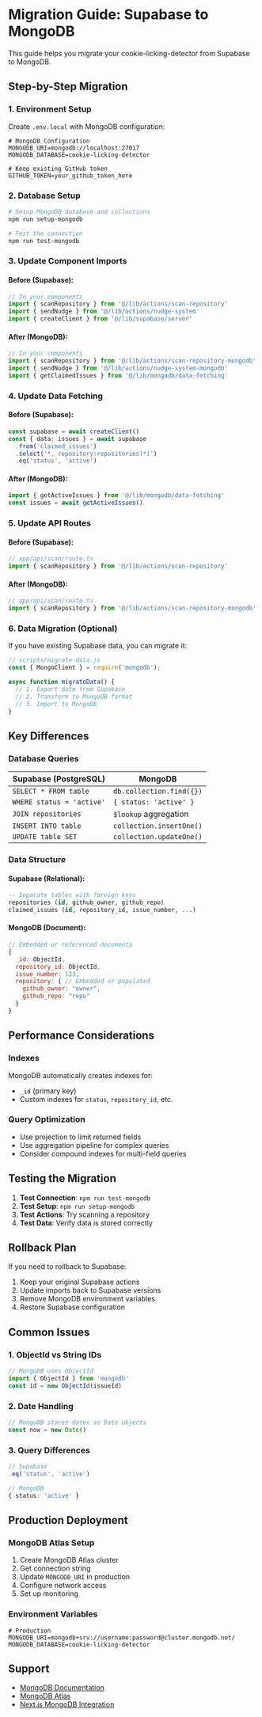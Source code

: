 # Migration Guide: Supabase to MongoDB

This guide helps you migrate your cookie-licking-detector from Supabase to MongoDB.

## Step-by-Step Migration

### 1. Environment Setup

Create `.env.local` with MongoDB configuration:

```env
# MongoDB Configuration
MONGODB_URI=mongodb://localhost:27017
MONGODB_DATABASE=cookie-licking-detector

# Keep existing GitHub token
GITHUB_TOKEN=your_github_token_here
```

### 2. Database Setup

```bash
# Setup MongoDB database and collections
npm run setup-mongodb

# Test the connection
npm run test-mongodb
```

### 3. Update Component Imports

#### Before (Supabase):
```typescript
// In your components
import { scanRepository } from '@/lib/actions/scan-repository'
import { sendNudge } from '@/lib/actions/nudge-system'
import { createClient } from '@/lib/supabase/server'
```

#### After (MongoDB):
```typescript
// In your components
import { scanRepository } from '@/lib/actions/scan-repository-mongodb'
import { sendNudge } from '@/lib/actions/nudge-system-mongodb'
import { getClaimedIssues } from '@/lib/mongodb/data-fetching'
```

### 4. Update Data Fetching

#### Before (Supabase):
```typescript
const supabase = await createClient()
const { data: issues } = await supabase
  .from('claimed_issues')
  .select('*, repository:repositories(*)')
  .eq('status', 'active')
```

#### After (MongoDB):
```typescript
import { getActiveIssues } from '@/lib/mongodb/data-fetching'
const issues = await getActiveIssues()
```

### 5. Update API Routes

#### Before (Supabase):
```typescript
// app/api/scan/route.ts
import { scanRepository } from '@/lib/actions/scan-repository'
```

#### After (MongoDB):
```typescript
// app/api/scan/route.ts
import { scanRepository } from '@/lib/actions/scan-repository-mongodb'
```

### 6. Data Migration (Optional)

If you have existing Supabase data, you can migrate it:

```javascript
// scripts/migrate-data.js
const { MongoClient } = require('mongodb');

async function migrateData() {
  // 1. Export data from Supabase
  // 2. Transform to MongoDB format
  // 3. Import to MongoDB
}
```

## Key Differences

### Database Queries

| Supabase (PostgreSQL) | MongoDB |
|----------------------|---------|
| `SELECT * FROM table` | `db.collection.find({})` |
| `WHERE status = 'active'` | `{ status: 'active' }` |
| `JOIN repositories` | `$lookup` aggregation |
| `INSERT INTO table` | `collection.insertOne()` |
| `UPDATE table SET` | `collection.updateOne()` |

### Data Structure

#### Supabase (Relational):
```sql
-- Separate tables with foreign keys
repositories (id, github_owner, github_repo)
claimed_issues (id, repository_id, issue_number, ...)
```

#### MongoDB (Document):
```javascript
// Embedded or referenced documents
{
  _id: ObjectId,
  repository_id: ObjectId,
  issue_number: 123,
  repository: { // Embedded or populated
    github_owner: "owner",
    github_repo: "repo"
  }
}
```

## Performance Considerations

### Indexes
MongoDB automatically creates indexes for:
- `_id` (primary key)
- Custom indexes for `status`, `repository_id`, etc.

### Query Optimization
- Use projection to limit returned fields
- Use aggregation pipeline for complex queries
- Consider compound indexes for multi-field queries

## Testing the Migration

1. **Test Connection**: `npm run test-mongodb`
2. **Test Setup**: `npm run setup-mongodb`
3. **Test Actions**: Try scanning a repository
4. **Test Data**: Verify data is stored correctly

## Rollback Plan

If you need to rollback to Supabase:

1. Keep your original Supabase actions
2. Update imports back to Supabase versions
3. Remove MongoDB environment variables
4. Restore Supabase configuration

## Common Issues

### 1. ObjectId vs String IDs
```typescript
// MongoDB uses ObjectId
import { ObjectId } from 'mongodb'
const id = new ObjectId(issueId)
```

### 2. Date Handling
```typescript
// MongoDB stores dates as Date objects
const now = new Date()
```

### 3. Query Differences
```typescript
// Supabase
.eq('status', 'active')

// MongoDB
{ status: 'active' }
```

## Production Deployment

### MongoDB Atlas Setup
1. Create MongoDB Atlas cluster
2. Get connection string
3. Update `MONGODB_URI` in production
4. Configure network access
5. Set up monitoring

### Environment Variables
```env
# Production
MONGODB_URI=mongodb+srv://username:password@cluster.mongodb.net/
MONGODB_DATABASE=cookie-licking-detector
```

## Support

- [MongoDB Documentation](https://docs.mongodb.com/)
- [MongoDB Atlas](https://www.mongodb.com/atlas)
- [Next.js MongoDB Integration](https://nextjs.org/docs/app/building-your-application/data-fetching)
